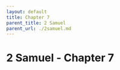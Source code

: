 ```yaml
---
layout: default
title: Chapter 7
parent_title: 2 Samuel
parent_url: ./2samuel.md
---
```


# 2 Samuel - Chapter 7
